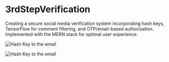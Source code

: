 # 3rdStepVerification
Creating a secure social media verification system incorporating hash keys, TensorFlow for comment filtering, and OTP/email-based authorization. Implemented with the MERN stack for optimal user experience.


![Hash Key to the email](https://media.licdn.com/dms/image/D5622AQFQhoCP5_Z53Q/feedshare-shrink_800/0/1703179851050?e=1706140800&v=beta&t=L81uqpLNSClMY_lXXxI4qvkxP2VxnPDuv31iW8VXPuA)

![Hash Key to the email](https://media.licdn.com/dms/image/D5622AQGJWTKCQEZb4w/feedshare-shrink_2048_1536/0/1703179851890?e=1706140800&v=beta&t=zRBVrltv9CqkcbbDYtStT6bfqwxvY3tlcjIwyvIISQ8)
